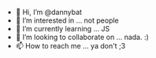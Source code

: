 - 👋 Hi, I’m @dannybat
- 👀 I’m interested in ... not people
- 🌱 I’m currently learning ... JS
- 💞️ I’m looking to collaborate on ... nada. :)
- 📫 How to reach me ... ya don't ;3

<!---
dannybat/dannybat is a ✨ special ✨ repository because its `README.md` (this file) appears on your GitHub profile.
You can click the Preview link to take a look at your changes.
--->
